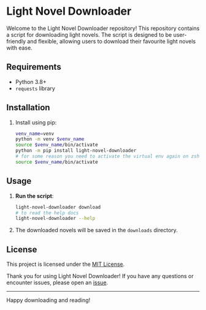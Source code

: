 # Light Novel Downloader

Welcome to the Light Novel Downloader repository!
This repository contains a script for downloading light novels.
The script is designed to be user-friendly and flexible,
allowing users to download their favourite light novels with ease.

## Requirements

- Python 3.8+
- `requests` library

## Installation

1. Install using pip:

   ```bash
   venv_name=venv
   python -m venv $venv_name
   source $venv_name/bin/activate
   python -m pip install light-novel-downloader
   # for some reason you need to activate the virtual env again on zsh
   source $venv_name/bin/activate
   ```

## Usage

1. **Run the script**:

   ```bash
   light-novel-downloader download
   # to read the help docs
   light-novel-downloader --help
   ```

2. The downloaded novels will be saved in the `downloads` directory.

## License

This project is licensed under the [MIT License](LICENSE).

Thank you for using Light Novel Downloader!
If you have any questions or encounter issues, please open an
[issue](https://github.com/vincent-l-j/light-novel-downloader/issues).

---

Happy downloading and reading!
